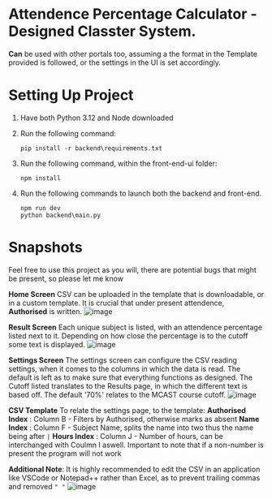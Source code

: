 # Attendence Percentage Calculator - Designed Classter System.

**Can** be used with other portals too, assuming a the format in the Template provided is followed, or the settings in the UI is set accordingly.

# Setting Up Project

1. Have both Python 3.12 and Node downloaded

2.  Run the following command:
      ```
      pip install -r backend\requirements.txt
      ```
3. Run the following command, within the front-end-ui folder:
   ```
   npm install
   ```
5. Run the following commands to launch both the backend and front-end.
   ```
   npm run dev
   python backend\main.py
   ```
# Snapshots

Feel free to use this project as you will, there are potential bugs that might be present, so please let me know

**Home Screen**
CSV can be uploaded in the template that is downloadable, or in a custom template. It is crucial that under present attendence, **Authorised** is written.
![image](https://github.com/wildalex0/ClassterAttendenceChecker/assets/129412733/8ebad1b5-6a30-4c02-ad1e-bb4ac4df2d7d)

**Result Screen**
Each unique subject is listed, with an attendence percentage listed next to it. Depending on how close the percentage is to the cutoff some text is displayed.
![image](https://github.com/wildalex0/ClassterAttendenceChecker/assets/129412733/8bbe0883-baa9-4d20-bc6f-4d54cb06e36e)

**Settings Screen**
The settings screen can configure the CSV reading settings, when it comes to the columns in which the data is read. The default is left as to make sure that everything functions as designed. The Cutoff listed translates to the Results page, in which the different text is based off. The default '70%' relates to the MCAST course cutoff.
![image](https://github.com/wildalex0/ClassterAttendenceChecker/assets/129412733/ea9fb05a-207e-4dda-bcc9-761e29cdfccc)

**CSV Template**
To relate the settings page, to the template:
**Authorised Index** : Column B - Filters by Authorised, otherwise marks as absent
**Name Index** : Column F - Subject Name, splits the name into two thus the name being after ``` | ```
**Hours Index** : Column J - Number of hours, can be interchanged with Coulmn I aswell. Important to note that if a non-number is present the program will not work

**Additional Note**: It is highly recommended to edit the CSV in an application like VSCode or Notepad++ rather than Excel, as to prevent trailing commas and removed ```" "```
![image](https://github.com/wildalex0/ClassterAttendenceChecker/assets/129412733/1460ceb2-141d-4e35-a8c6-6636ca405e1c)



